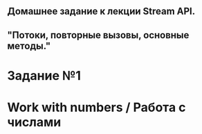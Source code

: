 ## Домашнее задание к лекции Stream API. 
## "Потоки, повторные вызовы, основные методы."

# Задание №1

# Work with numbers / Работа с числами

